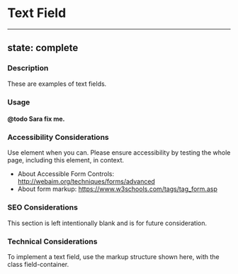 # Text Field

---
state: complete
---

### Description
These are examples of text fields.

### Usage
#### @todo Sara fix me.

### Accessibility Considerations
Use <label> element when you can. Please ensure accessibility by testing the whole page, including this element, in context.
* About Accessible Form Controls: http://webaim.org/techniques/forms/advanced
* About form markup: https://www.w3schools.com/tags/tag_form.asp


### SEO Considerations
This section is left intentionally blank and is for future consideration.

### Technical Considerations
To implement a text field, use the markup structure shown here, with the class field-container.
